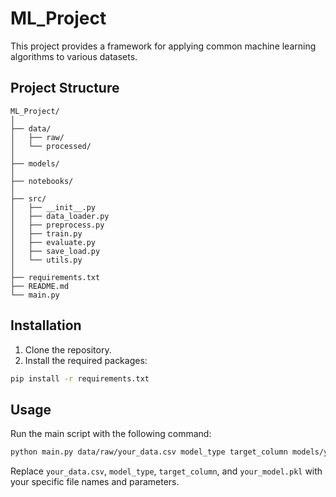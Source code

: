 # ML_Project

This project provides a framework for applying common machine learning algorithms to various datasets.

## Project Structure

```
ML_Project/
│
├── data/
│   ├── raw/
│   └── processed/
│
├── models/
│
├── notebooks/
│
├── src/
│   ├── __init__.py
│   ├── data_loader.py
│   ├── preprocess.py
│   ├── train.py
│   ├── evaluate.py
│   ├── save_load.py
│   └── utils.py
│
├── requirements.txt
├── README.md
└── main.py
```

## Installation

1. Clone the repository.
2. Install the required packages:

```sh
pip install -r requirements.txt
```

## Usage

Run the main script with the following command:

```sh
python main.py data/raw/your_data.csv model_type target_column models/your_model.pkl
```

Replace `your_data.csv`, `model_type`, `target_column`, and `your_model.pkl` with your specific file names and parameters.
